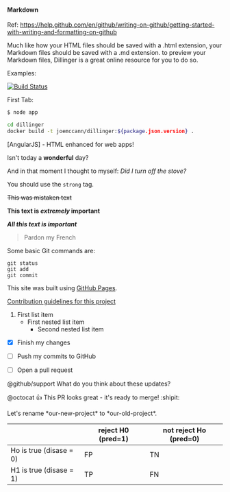 #### Markdown

Ref: https://help.github.com/en/github/writing-on-github/getting-started-with-writing-and-formatting-on-github

Much like how your HTML files should be saved with a .html extension, your Markdown files should be saved with a .md extension.
to preview your Markdown files, Dillinger is a great online resource for you to do so.


Examples: 

[![Build Status](https://travis-ci.org/joemccann/dillinger.svg?branch=master)](https://travis-ci.org/joemccann/dillinger)


First Tab:
```sh
$ node app
```


```sh
cd dillinger
docker build -t joemccann/dillinger:${package.json.version} .
```

[AngularJS] - HTML enhanced for web apps!

Isn't today a **wonderful** day?

And in that moment I thought to myself: _Did I turn off the stove?_

You should use the `strong` tag.

~~This was mistaken text~~

**This text is _extremely_ important**

***All this text is important***

> Pardon my French


Some basic Git commands are:
```
git status
git add
git commit
```

This site was built using [GitHub Pages](https://pages.github.com/).


[Contribution guidelines for this project](docs/CONTRIBUTING.md)

1. First list item
   - First nested list item
     - Second nested list item
     
     
- [x] Finish my changes
- [ ] Push my commits to GitHub
- [ ] Open a pull request


@github/support What do you think about these updates?

@octocat :+1: This PR looks great - it's ready to merge! :shipit:

Let's rename \*our-new-project\* to \*our-old-project\*.


|   | reject H0 (pred=1)  | not reject Ho (pred=0)  |
|---|---|---|
| Ho is true (disase = 0)  | FP  | TN  |  
| H1 is true (disase = 1) | TP  | FN  | 

